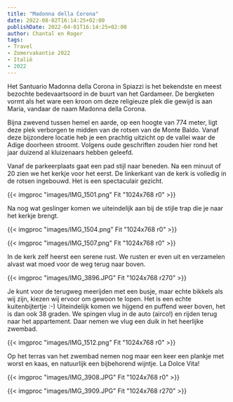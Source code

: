```yaml
---
title: "Madonna della Corona"
date: 2022-08-02T16:14:25+02:00
publishDate: 2022-04-01T16:14:25+02:00
author: Chantal en Roger
tags:
- Travel
- Zomervakantie 2022
- Italië
- 2022
---
```


Het Santuario Madonna della Corona in Spiazzi is het bekendste en meest bezochte bedevaartsoord in de buurt van het Gardameer. De bergketen vormt als het ware een kroon om deze religieuze plek die gewijd is aan Maria, vandaar de naam Madonna della Corona.

Bijna zwevend tussen hemel en aarde, op een hoogte van 774 meter, ligt deze plek verborgen te midden van de rotsen van de Monte Baldo. Vanaf deze bijzondere locatie heb je een prachtig uitzicht op de vallei waar de Adige doorheen stroomt. Volgens oude geschriften zouden hier rond het jaar duizend al kluizenaars hebben geleefd.

Vanaf de parkeerplaats gaat een pad stijl naar beneden. Na een minuut of 20 zien we het kerkje voor het eerst. De linkerkant van de kerk is volledig in de rotsen ingebouwd. Het is een spectaculair gezicht.

{{< imgproc "images/IMG_1501.png" Fit "1024x768 r0" >}}

Na nog wat geslinger komen we uiteindelijk aan bij de stijle trap die je naar het kerkje brengt.

{{< imgproc "images/IMG_1504.png" Fit "1024x768 r0" >}}

{{< imgproc "images/IMG_1507.png" Fit "1024x768 r0" >}}

In de kerk zelf heerst een serene rust. We rusten er even uit en verzamelen alvast wat moed voor de weg terug naar boven.

{{< imgproc "images/IMG_3896.JPG" Fit "1024x768 r270" >}}

Je kunt voor de terugweg meerijden met een busje, maar echte bikkels als wij zijn, kiezen wij ervoor om gewoon te lopen. Het is een echte kuitenbijtertje :-) Uiteindelijk komen we hijgend en puffend weer boven, het is dan ook 38 graden. We spingen vlug in de auto (airco!) en rijden terug naar het appartement. Daar nemen we vlug een duik in het heerlijke zwembad.

{{< imgproc "images/IMG_1512.png" Fit "1024x768 r0" >}}

Op het terras van het zwembad nemen nog maar een keer een plankje met worst en kaas, en natuurlijk een bijbehorend wijntje. La Dolce Vita!

{{< imgproc "images/IMG_3908.JPG" Fit "1024x768 r0" >}}

{{< imgproc "images/IMG_3909.JPG" Fit "1024x768 r270" >}}
